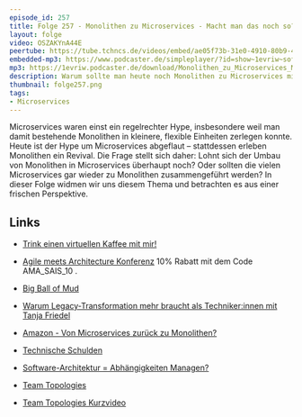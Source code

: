 ```yaml
---
episode_id: 257
title: Folge 257 - Monolithen zu Microservices - Macht man das noch so?
layout: folge
video: OSZAKYnA44E
peertube: https://tube.tchncs.de/videos/embed/ae05f73b-31e0-4910-80b9-4b60cb564772
embedded-mp3: https://www.podcaster.de/simpleplayer/?id=show~1evriw~software-architektur-im-stream~pod-677d5d6b8e59ecca669ddc8f07&v=1743171820
mp3: https://1evriw.podcaster.de/download/Monolithen_zu_Microservices_Macht_man_das_noch_so.mp3
description: Warum sollte man heute noch Monolithen zu Microservices migrieren - und wie unterscheiden sich die Ansätze überhaupt?
thumbnail: folge257.png
tags:
- Microservices
---
```


Microservices waren einst ein regelrechter Hype, insbesondere weil man
damit bestehende Monolithen in kleinere, flexible Einheiten zerlegen
konnte. Heute ist der Hype um Microservices abgeflaut – stattdessen
erleben Monolithen ein Revival. Die Frage stellt sich daher: Lohnt
sich der Umbau von Monolithen in Microservices überhaupt noch? Oder
sollten die vielen Microservices gar wieder zu Monolithen
zusammengeführt werden? In dieser Folge widmen wir uns diesem
Thema und betrachten es aus einer frischen Perspektive.

## Links

* [Trink einen virtuellen Kaffee mit mir!](https://calendly.com/eberhard-wolff-swaglab/)
* [Agile meets Architecture Konferenz](https://www.agile-meets-architecture.com/) 10% Rabatt mit dem Code AMA_SAIS_10 .

* [Big Ball of Mud](https://software-architektur.tv/2023/03/31/folge159.html)
* [Warum Legacy-Transformation mehr braucht als Techniker:innen mit Tanja Friedel](https://software-architektur.tv/2025/01/31/folge249.html)
* [Amazon - Von Microservices zurück zu Monolithen?](https://software-architektur.tv/2023/05/19/folge165.html)
* [Technische Schulden](https://software-architektur.tv/2021/02/05/folge37.html)
* [Software-Architektur = Abhängigkeiten Managen?](https://software-architektur.tv/2023/09/01/folge179.html)
* [Team
  Topologies](https://software-architektur.tv/2024/04/18/folge213.html)
* [Team Topologies Kurzvideo](https://www.youtube.com/watch?v=_6oAtRARLqQ)
